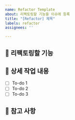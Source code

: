 ```yaml
---
name: Refactor Template
about: 리팩토링할 기능을 이슈에 등록
title: "[Refactor] 제목"
labels: refactor
assignees: ''

---
```


## 🤷 리팩토링할 기능

## 🔨 상세 작업 내용

- [ ] To-do 1
- [ ] To-do 2
- [ ] To-do 3

## 📄 참고 사항
